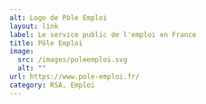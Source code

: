 ```yaml
---
alt: Logo de Pôle Emploi
layout: link
label: Le service public de l'emploi en France
title: Pôle Emploi
image:
  src: /images/poleemploi.svg
  alt: ""
url: https://www.pole-emploi.fr/
category: RSA, Emploi
---
```

